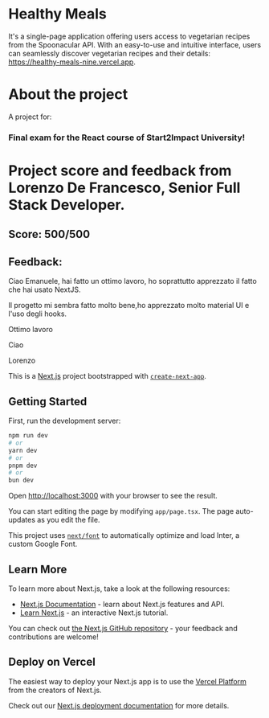 # Healthy Meals

It's a single-page application offering users access to vegetarian recipes from the Spoonacular API. With an easy-to-use and intuitive interface, users can seamlessly discover vegetarian recipes and their details: https://healthy-meals-nine.vercel.app.

# About the project 
A project for:
### Final exam for the React course of Start2Impact University!
# Project score and feedback from  Lorenzo De Francesco, Senior Full Stack Developer.
## Score: 500/500
## Feedback:
Ciao Emanuele,
hai fatto un ottimo lavoro, ho soprattutto apprezzato il fatto che hai usato NextJS.

Il progetto mi sembra fatto molto bene,ho apprezzato molto material UI e l'uso degli hooks. 

Ottimo lavoro

Ciao

Lorenzo



This is a [Next.js](https://nextjs.org/) project bootstrapped with [`create-next-app`](https://github.com/vercel/next.js/tree/canary/packages/create-next-app).

## Getting Started

First, run the development server:

```bash
npm run dev
# or
yarn dev
# or
pnpm dev
# or
bun dev
```

Open [http://localhost:3000](http://localhost:3000) with your browser to see the result.

You can start editing the page by modifying `app/page.tsx`. The page auto-updates as you edit the file.

This project uses [`next/font`](https://nextjs.org/docs/basic-features/font-optimization) to automatically optimize and load Inter, a custom Google Font.

## Learn More

To learn more about Next.js, take a look at the following resources:

- [Next.js Documentation](https://nextjs.org/docs) - learn about Next.js features and API.
- [Learn Next.js](https://nextjs.org/learn) - an interactive Next.js tutorial.

You can check out [the Next.js GitHub repository](https://github.com/vercel/next.js/) - your feedback and contributions are welcome!

## Deploy on Vercel

The easiest way to deploy your Next.js app is to use the [Vercel Platform](https://vercel.com/new?utm_medium=default-template&filter=next.js&utm_source=create-next-app&utm_campaign=create-next-app-readme) from the creators of Next.js.

Check out our [Next.js deployment documentation](https://nextjs.org/docs/deployment) for more details.
